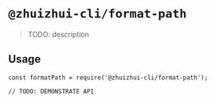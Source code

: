 # `@zhuizhui-cli/format-path`

> TODO: description

## Usage

```
const formatPath = require('@zhuizhui-cli/format-path');

// TODO: DEMONSTRATE API
```
